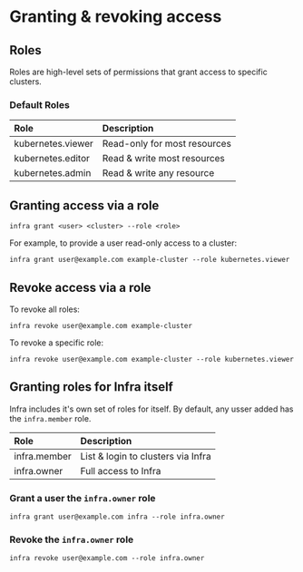 # Granting & revoking access

## Roles

Roles are high-level sets of permissions that grant access to specific clusters.

### Default Roles

| Role                    | Description                        |
| :---------------------- | :------------------------------    |
| kubernetes.viewer       | Read-only for most resources       |
| kubernetes.editor       | Read & write most resources        |
| kubernetes.admin        | Read & write any resource          |

## Granting access via a role

```
infra grant <user> <cluster> --role <role>
```

For example, to provide a user read-only access to a cluster:

```
infra grant user@example.com example-cluster --role kubernetes.viewer
```

## Revoke access via a role

To revoke all roles:

```
infra revoke user@example.com example-cluster
```

To revoke a specific role:

```
infra revoke user@example.com example-cluster --role kubernetes.viewer
```

## Granting roles for Infra itself

Infra includes it's own set of roles for itself. By default, any usser added has the `infra.member` role.

| Role                    | Description                        |
| :---------------------- | :------------------------------    |
| infra.member            | List & login to clusters via Infra |
| infra.owner             | Full access to Infra               |

### Grant a user the `infra.owner` role

```
infra grant user@example.com infra --role infra.owner
```

### Revoke the `infra.owner` role

```
infra revoke user@example.com --role infra.owner
```